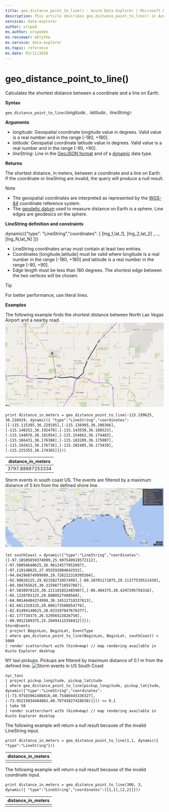 ```yaml
---
title: geo_distance_point_to_line() - Azure Data Explorer | Microsoft Docs
description: This article describes geo_distance_point_to_line() in Azure Data Explorer.
services: data-explorer
author: orspod
ms.author: orspodek
ms.reviewer: mblythe
ms.service: data-explorer
ms.topic: reference
ms.date: 03/11/2020
---
```

# geo_distance_point_to_line()

Calculates the shortest distance between a coordinate and a line on Earth.

**Syntax**

`geo_distance_point_to_line(`*longitude*`, `*latitude*`, `*lineString*`)`

**Arguments**

* *longitude*: Geospatial coordinate longitude value in degrees. Valid value is a real number and in the range [-180, +180].
* *latitude*: Geospatial coordinate latitude value in degrees. Valid value is a real number and in the range [-90, +90].
* *lineString*: Line in the [GeoJSON format](https://tools.ietf.org/html/rfc7946) and of a [dynamic](./scalar-data-types/dynamic.md) data type.

**Returns**

The shortest distance, in meters, between a coordinate and a line on Earth. If the coordinate or lineString are invalid, the query will produce a null result.

> [!NOTE]
> * The geospatial coordinates are interpreted as represented by the [WGS-84](https://earth-info.nga.mil/GandG/update/index.php?action=home) coordinate reference system.
> * The [geodetic datum](https://en.wikipedia.org/wiki/Geodetic_datum) used to measure distance on Earth is a sphere. Line edges are geodesics on the sphere.

**LineString definition and constraints**

dynamic({"type": "LineString","coordinates": [ [lng_1,lat_1], [lng_2,lat_2] ,..., [lng_N,lat_N] ]})

* LineString coordinates array must contain at least two entries.
* Coordinates [longitude,latitude] must be valid where longitude is a real number in the range [-180, +180] and latitude is a real number in the range [-90, +90].
* Edge length must be less than 180 degrees. The shortest edge between the two vertices will be chosen.

> [!TIP]
> For better performance, use literal lines.

**Examples**

The following example finds the shortest distance between North Las Vegas Airport and a nearby road.
![Distance between North Las Vegas Airport and road](./images/queries/geo/distance_point_to_line.png)
```kusto
print distance_in_meters = geo_distance_point_to_line(-115.199625, 36.210419, dynamic({ "type":"LineString","coordinates":[[-115.115385,36.229195],[-115.136995,36.200366],[-115.140252,36.192470],[-115.143558,36.188523],[-115.144076,36.181954],[-115.154662,36.174483],[-115.166431,36.176388],[-115.183289,36.175007],[-115.192612,36.176736],[-115.202485,36.173439],[-115.225355,36.174365]]}))
```

| distance_in_meters |
|--------------------|
| 3797.88887253334   |

Storm events in south coast US. The events are filtered by a maximum distance of 5 km from the defined shore line.
![Storm events in US south coast](./images/queries/geo/us_south_coast_storm_events.png)
```kusto
let southCoast = dynamic({"type":"LineString","coordinates":[[-97.18505859374999,25.997549919572112],[-97.58056640625,26.96124577052697],[-97.119140625,27.955591004642553],[-94.04296874999999,29.726222319395504],[-92.98828125,29.82158272057499],[-89.18701171875,29.11377539511439],[-89.384765625,30.315987718557867],[-87.5830078125,30.221101852485987],[-86.484375,30.4297295750316],[-85.1220703125,29.6880527498568],[-84.00146484374999,30.14512718337613],[-82.6611328125,28.806173508854776],[-82.81494140625,28.033197847676377],[-82.177734375,26.52956523826758],[-80.9912109375,25.20494115356912]]});
StormEvents
| project BeginLon, BeginLat, EventType
| where geo_distance_point_to_line(BeginLon, BeginLat, southCoast) < 5000
| render scatterchart with (kind=map) // map rendering available in Kusto Explorer desktop
```

NY taxi pickups. Pickups are filtered by maximum distance of 0.1 m from the defined line.
![Storm events in US South Coast](./images/queries/geo/park_ave_ny_road.png)
```
nyc_taxi
| project pickup_longitude, pickup_latitude
| where geo_distance_point_to_line(pickup_longitude, pickup_latitude, dynamic({"type":"LineString","coordinates":[[-73.97583961486816,40.75486445336327],[-73.95215034484863,40.78743027428638]]})) <= 0.1
| take 50
| render scatterchart with (kind=map) // map rendering available in Kusto Explorer desktop
```

The following example will return a null result because of the invalid LineString input.
```kusto
print distance_in_meters = geo_distance_point_to_line(1,1, dynamic({ "type":"LineString"}))
```

| distance_in_meters |
|--------------------|
|                    |

The following example will return a null result because of the invalid coordinate input.
```kusto
print distance_in_meters = geo_distance_point_to_line(300, 3, dynamic({ "type":"LineString","coordinates":[[1,1],[2,2]]}))
```

| distance_in_meters |
|--------------------|
|                    |